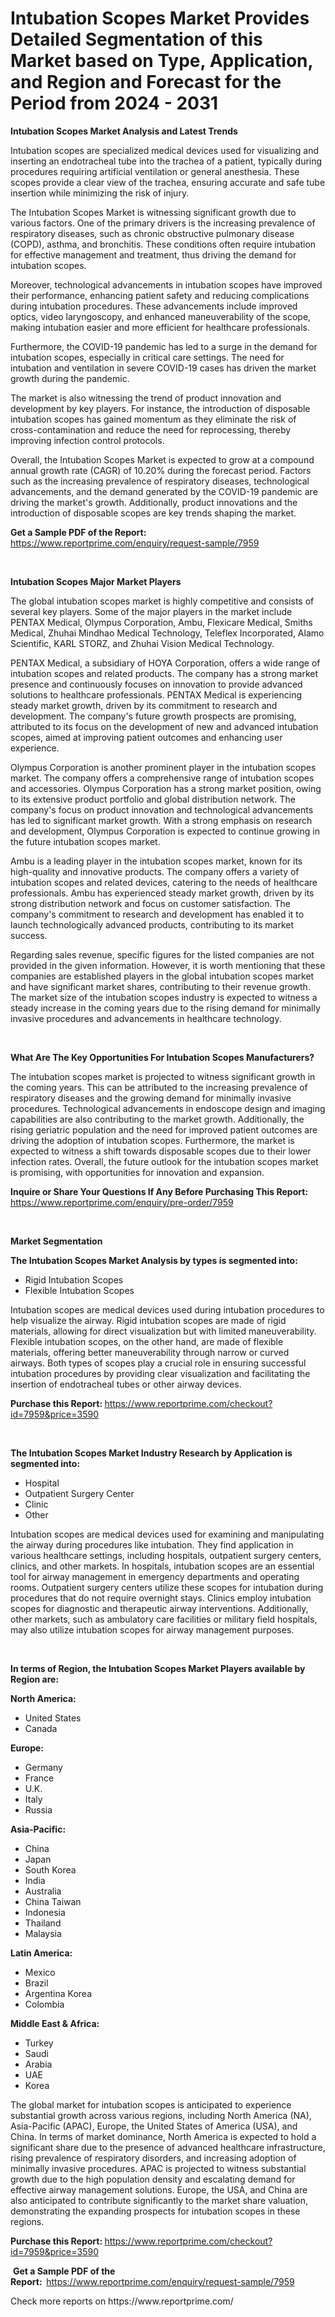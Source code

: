 <p><h1>Intubation Scopes Market Provides Detailed Segmentation of this Market based on Type, Application, and Region and Forecast for the Period from 2024 - 2031</h1></p><p><strong>Intubation Scopes Market Analysis and Latest Trends</strong></p>
<p><p>Intubation scopes are specialized medical devices used for visualizing and inserting an endotracheal tube into the trachea of a patient, typically during procedures requiring artificial ventilation or general anesthesia. These scopes provide a clear view of the trachea, ensuring accurate and safe tube insertion while minimizing the risk of injury.</p><p>The Intubation Scopes Market is witnessing significant growth due to various factors. One of the primary drivers is the increasing prevalence of respiratory diseases, such as chronic obstructive pulmonary disease (COPD), asthma, and bronchitis. These conditions often require intubation for effective management and treatment, thus driving the demand for intubation scopes.</p><p>Moreover, technological advancements in intubation scopes have improved their performance, enhancing patient safety and reducing complications during intubation procedures. These advancements include improved optics, video laryngoscopy, and enhanced maneuverability of the scope, making intubation easier and more efficient for healthcare professionals.</p><p>Furthermore, the COVID-19 pandemic has led to a surge in the demand for intubation scopes, especially in critical care settings. The need for intubation and ventilation in severe COVID-19 cases has driven the market growth during the pandemic.</p><p>The market is also witnessing the trend of product innovation and development by key players. For instance, the introduction of disposable intubation scopes has gained momentum as they eliminate the risk of cross-contamination and reduce the need for reprocessing, thereby improving infection control protocols.</p><p>Overall, the Intubation Scopes Market is expected to grow at a compound annual growth rate (CAGR) of 10.20% during the forecast period. Factors such as the increasing prevalence of respiratory diseases, technological advancements, and the demand generated by the COVID-19 pandemic are driving the market's growth. Additionally, product innovations and the introduction of disposable scopes are key trends shaping the market.</p></p>
<p><strong>Get a Sample PDF of the Report:&nbsp;</strong> <a href="https://www.reportprime.com/enquiry/request-sample/7959">https://www.reportprime.com/enquiry/request-sample/7959</a></p>
<p>&nbsp;</p>
<p><strong>Intubation Scopes Major Market Players</strong></p>
<p><p>The global intubation scopes market is highly competitive and consists of several key players. Some of the major players in the market include PENTAX Medical, Olympus Corporation, Ambu, Flexicare Medical, Smiths Medical, Zhuhai Mindhao Medical Technology, Teleflex Incorporated, Alamo Scientific, KARL STORZ, and Zhuhai Vision Medical Technology. </p><p>PENTAX Medical, a subsidiary of HOYA Corporation, offers a wide range of intubation scopes and related products. The company has a strong market presence and continuously focuses on innovation to provide advanced solutions to healthcare professionals. PENTAX Medical is experiencing steady market growth, driven by its commitment to research and development. The company's future growth prospects are promising, attributed to its focus on the development of new and advanced intubation scopes, aimed at improving patient outcomes and enhancing user experience.</p><p>Olympus Corporation is another prominent player in the intubation scopes market. The company offers a comprehensive range of intubation scopes and accessories. Olympus Corporation has a strong market position, owing to its extensive product portfolio and global distribution network. The company's focus on product innovation and technological advancements has led to significant market growth. With a strong emphasis on research and development, Olympus Corporation is expected to continue growing in the future intubation scopes market.</p><p>Ambu is a leading player in the intubation scopes market, known for its high-quality and innovative products. The company offers a variety of intubation scopes and related devices, catering to the needs of healthcare professionals. Ambu has experienced steady market growth, driven by its strong distribution network and focus on customer satisfaction. The company's commitment to research and development has enabled it to launch technologically advanced products, contributing to its market success.</p><p>Regarding sales revenue, specific figures for the listed companies are not provided in the given information. However, it is worth mentioning that these companies are established players in the global intubation scopes market and have significant market shares, contributing to their revenue growth. The market size of the intubation scopes industry is expected to witness a steady increase in the coming years due to the rising demand for minimally invasive procedures and advancements in healthcare technology.</p></p>
<p>&nbsp;</p>
<p><strong>What Are The Key Opportunities For Intubation Scopes Manufacturers?</strong></p>
<p><p>The intubation scopes market is projected to witness significant growth in the coming years. This can be attributed to the increasing prevalence of respiratory diseases and the growing demand for minimally invasive procedures. Technological advancements in endoscope design and imaging capabilities are also contributing to the market growth. Additionally, the rising geriatric population and the need for improved patient outcomes are driving the adoption of intubation scopes. Furthermore, the market is expected to witness a shift towards disposable scopes due to their lower infection rates. Overall, the future outlook for the intubation scopes market is promising, with opportunities for innovation and expansion.</p></p>
<p><strong>Inquire or Share Your Questions If Any Before Purchasing This Report:</strong> <a href="https://www.reportprime.com/enquiry/pre-order/7959">https://www.reportprime.com/enquiry/pre-order/7959</a></p>
<p>&nbsp;</p>
<p><strong>Market Segmentation</strong></p>
<p><strong>The Intubation Scopes Market Analysis by types is segmented into:</strong></p>
<p><ul><li>Rigid Intubation Scopes</li><li>Flexible Intubation Scopes</li></ul></p>
<p><p>Intubation scopes are medical devices used during intubation procedures to help visualize the airway. Rigid intubation scopes are made of rigid materials, allowing for direct visualization but with limited maneuverability. Flexible intubation scopes, on the other hand, are made of flexible materials, offering better maneuverability through narrow or curved airways. Both types of scopes play a crucial role in ensuring successful intubation procedures by providing clear visualization and facilitating the insertion of endotracheal tubes or other airway devices.</p></p>
<p><strong>Purchase this Report:&nbsp;</strong><a href="https://www.reportprime.com/checkout?id=7959&price=3590">https://www.reportprime.com/checkout?id=7959&price=3590</a></p>
<p>&nbsp;</p>
<p><strong>The Intubation Scopes Market Industry Research by Application is segmented into:</strong></p>
<p><ul><li>Hospital</li><li>Outpatient Surgery Center</li><li>Clinic</li><li>Other</li></ul></p>
<p><p>Intubation scopes are medical devices used for examining and manipulating the airway during procedures like intubation. They find application in various healthcare settings, including hospitals, outpatient surgery centers, clinics, and other markets. In hospitals, intubation scopes are an essential tool for airway management in emergency departments and operating rooms. Outpatient surgery centers utilize these scopes for intubation during procedures that do not require overnight stays. Clinics employ intubation scopes for diagnostic and therapeutic airway interventions. Additionally, other markets, such as ambulatory care facilities or military field hospitals, may also utilize intubation scopes for airway management purposes.</p></p>
<p>&nbsp;</p>
<p><strong>In terms of Region, the Intubation Scopes Market Players available by Region are:</strong></p>
<p>
    <p> <strong> North America: </strong>
        <ul>
            <li>United States</li>
            <li>Canada</li>
        </ul>
        </p> 
    <p> <strong> Europe: </strong>
        <ul>
            <li>Germany</li>
            <li>France</li>
            <li>U.K.</li>
            <li>Italy</li>
            <li>Russia</li>
        </ul>
        </p> 
    <p> <strong> Asia-Pacific: </strong>
        <ul>
            <li>China</li>
            <li>Japan</li>
            <li>South Korea</li>
            <li>India</li>
            <li>Australia</li>
            <li>China Taiwan</li>
            <li>Indonesia</li>
            <li>Thailand</li>
            <li>Malaysia</li>
        </ul>
        </p> 
    <p> <strong> Latin America: </strong>
        <ul>
            <li>Mexico</li>
            <li>Brazil</li>
            <li>Argentina Korea</li>
            <li>Colombia</li>
        </ul>
        </p> 
    <p> <strong> Middle East & Africa: </strong>
        <ul>
            <li>Turkey</li>
            <li>Saudi</li>
            <li>Arabia</li>
            <li>UAE</li>
            <li>Korea</li>
        </ul>
    </p>
    </p>
<p><p>The global market for intubation scopes is anticipated to experience substantial growth across various regions, including North America (NA), Asia-Pacific (APAC), Europe, the United States of America (USA), and China. In terms of market dominance, North America is expected to hold a significant share due to the presence of advanced healthcare infrastructure, rising prevalence of respiratory disorders, and increasing adoption of minimally invasive procedures. APAC is projected to witness substantial growth due to the high population density and escalating demand for effective airway management solutions. Europe, the USA, and China are also anticipated to contribute significantly to the market share valuation, demonstrating the expanding prospects for intubation scopes in these regions.</p></p>
<p><strong>Purchase this Report: </strong><a href="https://www.reportprime.com/checkout?id=7959&price=3590">https://www.reportprime.com/checkout?id=7959&price=3590</a></p>
<p>&nbsp;<strong>Get a Sample PDF of the Report:&nbsp;&nbsp;</strong><a href="https://www.reportprime.com/enquiry/request-sample/7959">https://www.reportprime.com/enquiry/request-sample/7959</a></p>
<p><strong></strong></p>
<p>Check more reports on https://www.reportprime.com/</p>
